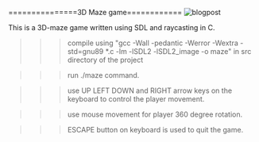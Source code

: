 ===============3D Maze game============
![blogpost](https://user-images.githubusercontent.com/67538957/211563340-4a81e371-cd86-4e05-8994-e2ccd1f6226d.png)


This is a 3D-maze game written using SDL and raycasting in C.

>>> compile using "gcc -Wall -pedantic -Werror -Wextra -std=gnu89 *.c -lm -lSDL2 -lSDL2_image -o maze" in src directory of the project

>>> run ./maze command.

>>> use UP LEFT DOWN and RIGHT arrow keys on the keyboard to control the player movement.

>>> use mouse movement for player 360 degree rotation.

>>> ESCAPE button on keyboard is used to quit the game.
